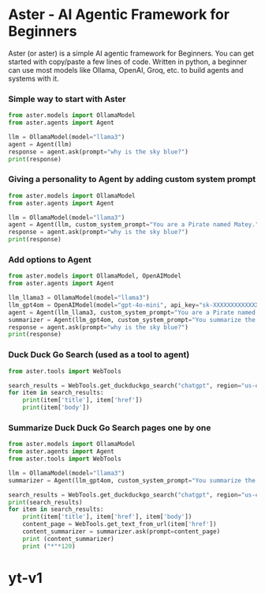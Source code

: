 # Aster - AI Agentic Framework for Beginners
Aster (or aster) is a simple AI agentic framework for Beginners.  You can get started with copy/paste a few lines of code.  Written in python, a beginner can use most models like Ollama, OpenAI, Groq, etc. to build agents and systems with it.

### Simple way to start with Aster
``` python
from aster.models import OllamaModel
from aster.agents import Agent

llm = OllamaModel(model="llama3")
agent = Agent(llm)
response = agent.ask(prompt="why is the sky blue?")
print(response)
```
### Giving a personality to Agent by adding custom system prompt
``` python
from aster.models import OllamaModel
from aster.agents import Agent

llm = OllamaModel(model="llama3")
agent = Agent(llm, custom_system_prompt="You are a Pirate named Matey.")
response = agent.ask(prompt="why is the sky blue?")
print(response)
```
### Add options to Agent
``` python
from aster.models import OllamaModel, OpenAIModel
from aster.agents import Agent

llm_llama3 = OllamaModel(model="llama3")
llm_gpt4om = OpenAIModel(model="gpt-4o-mini", api_key="sk-XXXXXXXXXXXXXXXXXXXXXXXXXXXX")
agent = Agent(llm_llama3, custom_system_prompt="You are a Pirate named Matey.")
summarizer = Agent(llm_gpt4om, custom_system_prompt="You summarize the text in few paragraphs.")
response = agent.ask(prompt="why is the sky blue?")
print(response)
```
### Duck Duck Go Search (used as a tool to agent)
``` python
from aster.tools import WebTools

search_results = WebTools.get_duckduckgo_search("chatgpt", region="us-en", safesearch="on", timeline="w", max_results=5)
for item in search_results:
    print(item['title'], item['href'])
    print(item['body'])
```

### Summarize Duck Duck Go Search pages one by one
``` python
from aster.models import OllamaModel
from aster.agents import Agent
from aster.tools import WebTools

llm = OllamaModel(model="llama3")
summarizer = Agent(llm_gpt4om, custom_system_prompt="You summarize the text in few paragraphs.")

search_results = WebTools.get_duckduckgo_search("chatgpt", region="us-en", safesearch="on", timeline="w", max_results=5)
print(search_results)
for item in search_results:
    print(item['title'], item['href'], item['body'])
    content_page = WebTools.get_text_from_url(item['href'])
    content_summarizer = summarizer.ask(prompt=content_page)
    print (content_summarizer)
    print ("*"*120)
```
# yt-v1
